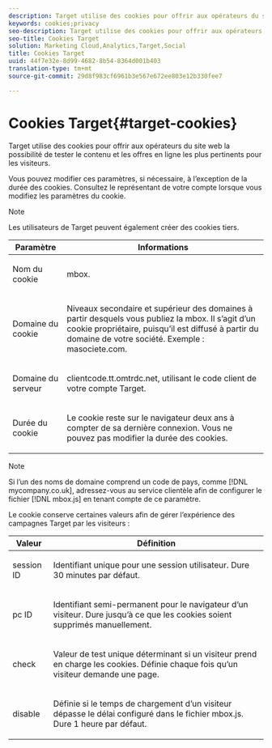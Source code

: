 ```yaml
---
description: Target utilise des cookies pour offrir aux opérateurs du site web la possibilité de tester le contenu et les offres en ligne les plus pertinents pour les visiteurs.
keywords: cookies;privacy
seo-description: Target utilise des cookies pour offrir aux opérateurs du site web la possibilité de tester le contenu et les offres en ligne les plus pertinents pour les visiteurs.
seo-title: Cookies Target
solution: Marketing Cloud,Analytics,Target,Social
title: Cookies Target
uuid: 44f7e32e-8d99-4682-8b54-8364d001b403
translation-type: tm+mt
source-git-commit: 29d8f983cf6961b3e567e672ee803e12b330fee7

---
```



# Cookies Target{#target-cookies}

Target utilise des cookies pour offrir aux opérateurs du site web la possibilité de tester le contenu et les offres en ligne les plus pertinents pour les visiteurs.

Vous pouvez modifier ces paramètres, si nécessaire, à l’exception de la durée des cookies. Consultez le représentant de votre compte lorsque vous modifiez les paramètres du cookie.

>[!NOTE]
>
>Les utilisateurs de Target peuvent également créer des cookies tiers.

<table id="table_54B402C6E19C4A70B1E27BC9DFF776EB"> 
 <thead> 
  <tr> 
   <th colname="col1" class="entry"> Paramètre </th> 
   <th colname="col2" class="entry"> Informations </th> 
  </tr> 
 </thead>
 <tbody> 
  <tr> 
   <td colname="col1"> <p>Nom du cookie </p> </td> 
   <td colname="col2"> <p>mbox. </p> </td> 
  </tr> 
  <tr> 
   <td colname="col1"> <p>Domaine du cookie </p> </td> 
   <td colname="col2"> <p>Niveaux secondaire et supérieur des domaines à partir desquels vous publiez la mbox. Il s’agit d’un cookie propriétaire, puisqu’il est diffusé à partir du domaine de votre société. Exemple : <span class="filepath">masociete.com</span>. </p> </td> 
  </tr> 
  <tr> 
   <td colname="col1"> <p>Domaine du serveur </p> </td> 
   <td colname="col2"> <p> <span class="filepath"> clientcode.tt.omtrdc.net</span>, utilisant le code client de votre compte Target. </p> </td> 
  </tr> 
  <tr> 
   <td colname="col1"> <p>Durée du cookie </p> </td> 
   <td colname="col2"> <p>Le cookie reste sur le navigateur  deux ans à compter de sa dernière connexion. Vous ne pouvez pas modifier la durée des cookies. </p> </td> 
  </tr> 
 </tbody> 
</table>

>[!NOTE]
>
>Si l’un des noms de domaine comprend un code de pays, comme [!DNL mycompany.co.uk], adressez-vous au service clientèle afin de configurer le fichier [!DNL mbox.js] en tenant compte de ce paramètre.

Le cookie conserve certaines valeurs afin de gérer l’expérience des campagnes Target par les visiteurs :

<table id="table_5245F72A2D5A4322B40ABB10B7DFB338"> 
 <thead> 
  <tr> 
   <th colname="col1" class="entry"> Valeur </th> 
   <th colname="col2" class="entry"> Définition </th> 
  </tr> 
 </thead>
 <tbody> 
  <tr> 
   <td colname="col1"> <p> <span class="codeph"> session ID</span> </p> </td> 
   <td colname="col2"> <p>Identifiant unique pour une session utilisateur. Dure 30 minutes par défaut. </p> </td> 
  </tr> 
  <tr> 
   <td colname="col1"> <p> <span class="codeph"> pc ID</span> </p> </td> 
   <td colname="col2"> <p>Identifiant semi-permanent pour le navigateur d’un visiteur. Dure jusqu’à ce que les cookies soient supprimés manuellement. </p> </td> 
  </tr> 
  <tr> 
   <td colname="col1"> <p> <span class="codeph"> check</span> </p> </td> 
   <td colname="col2"> <p>Valeur de test unique déterminant si un visiteur prend en charge les cookies. Définie chaque fois qu’un visiteur demande une page. </p> </td> 
  </tr> 
  <tr> 
   <td colname="col1"> <p> <span class="codeph"> disable</span> </p> </td> 
   <td colname="col2"> <p>Définie si le temps de chargement d’un visiteur dépasse le délai configuré dans le fichier <span class="filepath">mbox.js</span>. Dure 1 heure par défaut. </p> </td> 
  </tr> 
 </tbody> 
</table>

